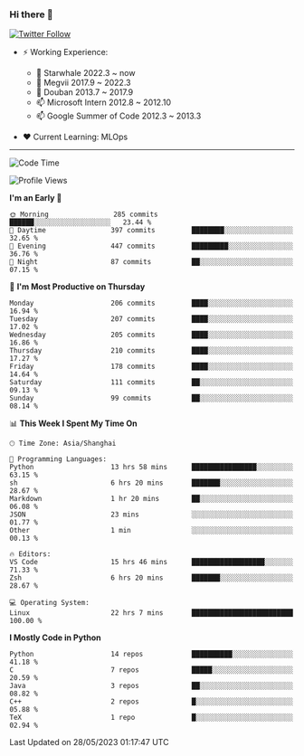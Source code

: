### Hi there 👋

[![Twitter Follow](https://img.shields.io/twitter/follow/tianweidut?style=social)](https://twitter.com/tianweidut)

- ⚡ Working Experience:
  - 🔭 Starwhale 2022.3 ~ now
  - 🌱 Megvii 2017.9 ~ 2022.3
  - 🌱 Douban 2013.7 ~ 2017.9
  - 📫 Microsoft Intern 2012.8 ~ 2012.10
  - 📫 Google Summer of Code 2012.3 ~ 2013.3

- ❤️ Current Learning: MLOps

---
<!--START_SECTION:waka-->
![Code Time](http://img.shields.io/badge/Code%20Time-4%2C105%20hrs%2029%20mins-blue)

![Profile Views](http://img.shields.io/badge/Profile%20Views-0-blue)

**I'm an Early 🐤** 

```text
🌞 Morning                285 commits         ██████░░░░░░░░░░░░░░░░░░░   23.44 % 
🌆 Daytime                397 commits         ████████░░░░░░░░░░░░░░░░░   32.65 % 
🌃 Evening                447 commits         █████████░░░░░░░░░░░░░░░░   36.76 % 
🌙 Night                  87 commits          ██░░░░░░░░░░░░░░░░░░░░░░░   07.15 % 
```
📅 **I'm Most Productive on Thursday** 

```text
Monday                   206 commits         ████░░░░░░░░░░░░░░░░░░░░░   16.94 % 
Tuesday                  207 commits         ████░░░░░░░░░░░░░░░░░░░░░   17.02 % 
Wednesday                205 commits         ████░░░░░░░░░░░░░░░░░░░░░   16.86 % 
Thursday                 210 commits         ████░░░░░░░░░░░░░░░░░░░░░   17.27 % 
Friday                   178 commits         ████░░░░░░░░░░░░░░░░░░░░░   14.64 % 
Saturday                 111 commits         ██░░░░░░░░░░░░░░░░░░░░░░░   09.13 % 
Sunday                   99 commits          ██░░░░░░░░░░░░░░░░░░░░░░░   08.14 % 
```


📊 **This Week I Spent My Time On** 

```text
🕑︎ Time Zone: Asia/Shanghai

💬 Programming Languages: 
Python                   13 hrs 58 mins      ████████████████░░░░░░░░░   63.15 % 
sh                       6 hrs 20 mins       ███████░░░░░░░░░░░░░░░░░░   28.67 % 
Markdown                 1 hr 20 mins        ██░░░░░░░░░░░░░░░░░░░░░░░   06.08 % 
JSON                     23 mins             ░░░░░░░░░░░░░░░░░░░░░░░░░   01.77 % 
Other                    1 min               ░░░░░░░░░░░░░░░░░░░░░░░░░   00.13 % 

🔥 Editors: 
VS Code                  15 hrs 46 mins      ██████████████████░░░░░░░   71.33 % 
Zsh                      6 hrs 20 mins       ███████░░░░░░░░░░░░░░░░░░   28.67 % 

💻 Operating System: 
Linux                    22 hrs 7 mins       █████████████████████████   100.00 % 
```

**I Mostly Code in Python** 

```text
Python                   14 repos            ██████████░░░░░░░░░░░░░░░   41.18 % 
C                        7 repos             █████░░░░░░░░░░░░░░░░░░░░   20.59 % 
Java                     3 repos             ██░░░░░░░░░░░░░░░░░░░░░░░   08.82 % 
C++                      2 repos             █░░░░░░░░░░░░░░░░░░░░░░░░   05.88 % 
TeX                      1 repo              █░░░░░░░░░░░░░░░░░░░░░░░░   02.94 % 
```




 Last Updated on 28/05/2023 01:17:47 UTC
<!--END_SECTION:waka-->
